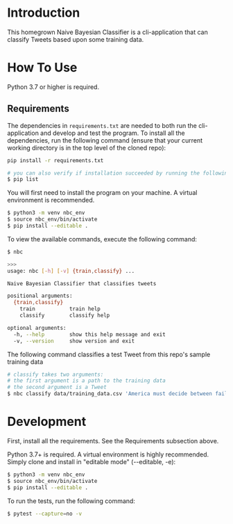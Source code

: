 # Introduction

This homegrown Naive Bayesian Classifier is a cli-application that can classify Tweets based upon some training data.

# How To Use

Python 3.7 or higher is required.

## Requirements

The dependencies in ```requirements.txt``` are needed to both run the cli-application and develop and test the program. To install all the dependencies, run the following command (ensure that your current working directory is in the top level of the cloned repo):

```bash
pip install -r requirements.txt

# you can also verify if installation succeeded by running the following
$ pip list
```

You will first need to install the program on your machine. A virtual environment is recommended.

```bash
$ python3 -m venv nbc_env
$ source nbc_env/bin/activate
$ pip install --editable .
```

To view the available commands, execute the following command:

```bash
$ nbc

>>>
usage: nbc [-h] [-v] {train,classify} ...

Naive Bayesian Classifier that classifies tweets

positional arguments:
  {train,classify}
    train           train help
    classify        classify help

optional arguments:
  -h, --help        show this help message and exit
  -v, --version     show version and exit

```

The following command classifies a test Tweet from this repo's sample training data

```bash
# classify takes two arguments:
# the first argument is a path to the training data
# the second argument is a Tweet
$ nbc classify data/training_data.csv 'America must decide between failed policies or fresh perspective, a corrupt system or an outsider'
```

# Development

First, install all the requirements. See the Requirements subsection above.

Python 3.7+ is required. A virtual environment is highly recommended. Simply clone and install in "editable mode" (--editable, -e):

```bash
$ python3 -m venv nbc_env
$ source nbc_env/bin/activate
$ pip install --editable .
```

To run the tests, run the following command:

```bash
$ pytest --capture=no -v
```

